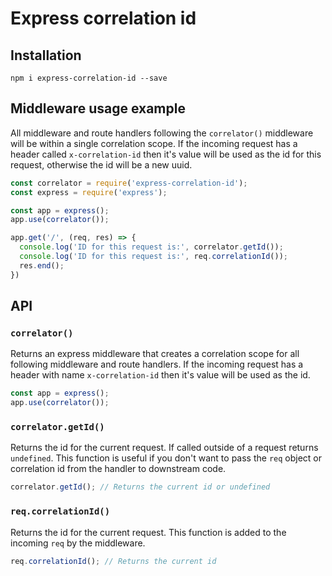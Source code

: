 # Express correlation id

## Installation
```shell
npm i express-correlation-id --save
```

## Middleware usage example
All middleware and route handlers following the `correlator()` middleware will be within a single correlation scope. If the incoming request has a header called `x-correlation-id` then it's value will be used as the id for this request, otherwise the id will be a new uuid.

```javascript
const correlator = require('express-correlation-id');
const express = require('express');

const app = express();
app.use(correlator());

app.get('/', (req, res) => {
  console.log('ID for this request is:', correlator.getId());
  console.log('ID for this request is:', req.correlationId());
  res.end();
})
```

## API

### `correlator()`
Returns an express middleware that creates a correlation scope for all following middleware and route handlers. If the incoming request has a header with name `x-correlation-id` then it's value will be used as the id.

```javascript
const app = express();
app.use(correlator());
```

### `correlator.getId()`
Returns the id for the current request. If called outside of a request returns `undefined`. This function is useful if you don't want to pass the `req` object or correlation id from the handler to downstream code.

```javascript
correlator.getId(); // Returns the current id or undefined
```

### `req.correlationId()`
Returns the id for the current request. This function is added to the incoming `req` by the middleware.

```javascript
req.correlationId(); // Returns the current id
```